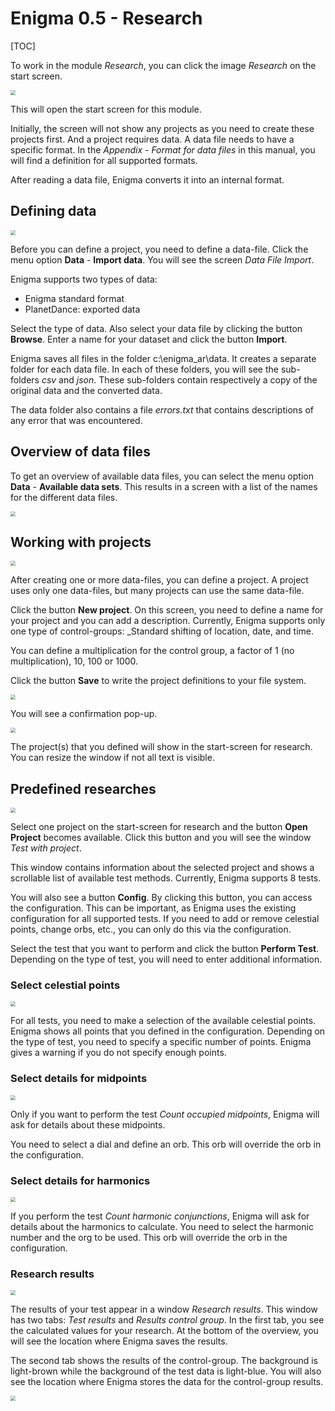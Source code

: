 # Enigma 0.5 - Research

[TOC]



To work in the module _Research_, you can click the image _Research_ on the start screen.

<img src="img/research_main.png" style="zoom: 50%;" />

This will open the start screen for this module.

Initially, the screen will not show any projects as you need to create these projects first. And a project requires data. A data file needs to have a specific format.
In the _Appendix - Format for data files_ in this manual, you will find a definition for all supported formats.

After reading a data file, Enigma converts it into an internal format.

## Defining data

<img src="img/data-file-import.png" style="zoom: 50%;" />

Before you can define a project, you need to define a data-file. Click the menu option **Data** - **Import data**. You will see the screen _Data File Import_.

Enigma supports two types of data:

- Enigma standard format
- PlanetDance: exported data

Select the type of data. Also select your data file by clicking the button **Browse**. Enter a name for your dataset and click the button **Import**.

Enigma saves all files in the folder c:\enigma_ar\data. It creates a separate folder for each data file. In each of these folders, you will see the sub-folders _csv_ and _json_. These sub-folders contain respectively a copy of the original data and the converted data.

The data folder also contains a file _errors.txt_ that contains descriptions of any error that was encountered.

## Overview of data files

To get an overview of available data files, you can select the menu option **Data** - **Available data sets**.
This results in a screen with a list of the names for the different data files.

<img src="img/data-file-overview.png" style="zoom: 50%;" />


## Working with projects

<img src="img/project-new.png" style="zoom: 50%;" />

After creating one or more data-files, you can define a project. A project uses only one data-files, but many projects can use the same data-file.

Click the button **New project**. On this screen, you need to define a name for your project and you can add a description. Currently, Enigma supports only one type of control-groups: _Standard shifting of location, date, and time. 

You can define a multiplication for the control group, a factor of 1 (no multiplication), 10, 100 or 1000.

Click the button **Save** to write the project definitions to your file system.

<img src="img/project-confirm-save.png" style="zoom: 50%;" />

You will see a confirmation pop-up.

<img src="img/research-with-project.png" style="zoom: 50%;" />

The project(s) that you defined will show in the start-screen for research.
You can resize the window if not all text is visible.



## Predefined researches



<img src="img\project-use.png" style="zoom:50%;" />

Select one project on the start-screen for research and the button **Open Project** becomes available. Click this button and you will see the window _Test with project_.

This window contains information about the selected project and shows a scrollable list of available test methods.
Currently, Enigma supports 8 tests. 

You will also see a button **Config**. By clicking this button, you can access the configuration. This can be important, as Enigma uses the existing configuration for all supported tests. If you need to add or remove celestial points, change orbs, etc., you can only do this via the configuration.

Select the test that you want to perform and click the button **Perform Test**. Depending on the type of test, you will need to enter additional information.

### Select celestial points

<img src="img/research-select-points.png" style="zoom: 50%;" />

For all tests, you need to make a selection of the available celestial points. 
Enigma shows all points that you defined in the configuration. 
Depending on the type of test, you need to specify a specific number of points.
Enigma gives a warning if you do not specify enough points. 

### Select details for midpoints

<img src="img/research-details-midpoints.png" style="zoom: 50%;" />

Only if you want to perform the test _Count occupied midpoints_, Enigma will ask for details about these midpoints.

You need to select a dial and define an orb. 
This orb will override the orb in the configuration.

### Select details for harmonics

<img src="img/research-details-harmonics.png" style="zoom: 50%;" />

If you perform the test _Count harmonic conjunctions_, Enigma will ask for details about the harmonics to calculate.
You need to select the harmonic number and the org to be used. This orb will override the orb in the configuration.



### Research results

<img src="img/research-results.png" style="zoom: 50%;" />

The results of your test appear in a window _Research results_. This window has two tabs: _Test results_ and _Results control group_. In the first tab, you see the calculated values for your research. At the bottom of the overview, you will see the location where Enigma saves the results. 

The second tab shows the results of the control-group. The background is light-brown while the background of the test data is light-blue. You will also see the location where Enigma stores the data for the control-group results.

<img src="img/research-controlgroup-results.png" style="zoom: 50%;" />



